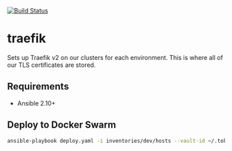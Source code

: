 [![Build Status](https://drone-ci.hopto.org/api/badges/tomdaley92/traefik/status.svg?ref=refs/heads/stable)](https://drone-ci.hopto.org/tomdaley92/traefik)

# traefik
Sets up Traefik v2 on our clusters for each environment. This is where all of our TLS certificates are stored.

## Requirements
- Ansible 2.10+

## Deploy to Docker Swarm
```bash
ansible-playbook deploy.yaml -i inventories/dev/hosts --vault-id ~/.tokens/master_id
```
